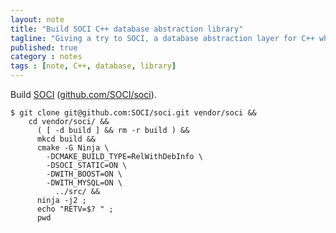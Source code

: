 ```yaml
---
layout: note
title: "Build SOCI C++ database abstraction library"
tagline: "Giving a try to SOCI, a database abstraction layer for C++ which supports various backends, of which MySQL."
published: true
category : notes
tags : [note, C++, database, library]
---
```


Build [SOCI](http://soci.sourceforge.net/)
([github.com/SOCI/soci](https://github.com/SOCI/soci)).

    $ git clone git@github.com:SOCI/soci.git vendor/soci &&
        cd vendor/soci/ &&
          ( [ -d build ] && rm -r build ) &&
          mkcd build &&
          cmake -G Ninja \
            -DCMAKE_BUILD_TYPE=RelWithDebInfo \
            -DSOCI_STATIC=ON \
            -DWITH_BOOST=ON \
            -DWITH_MYSQL=ON \
              ../src/ &&
          ninja -j2 ;
          echo "RETV=$? " ;
          pwd
